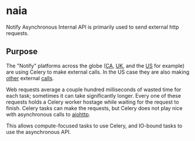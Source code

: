 # naia
Notify Asynchronous Internal API is primarily used to send external http requests. 

## Purpose
The "Notify" platforms across the globe ([CA](https://github.com/cds-snc/notification-api/blob/main/app/celery/service_callback_tasks.py), [UK](https://github.com/alphagov/notifications-api/blob/main/app/celery/service_callback_tasks.py), and the [US](https://github.com/department-of-veterans-affairs/notification-api/blob/master/app/celery/service_callback_tasks.py) for example) are using Celery to make external calls. In the US case they are also making [other](https://github.com/department-of-veterans-affairs/notification-api/blob/master/app/celery/lookup_va_profile_id_task.py) external [calls](https://github.com/department-of-veterans-affairs/notification-api/blob/master/app/celery/contact_information_tasks.py).

Web requests average a couple hundred milliseconds of wasted time for each task; sometimes it can take significantly longer. Every one of these requests holds a Celery worker hostage while waiting for the request to finish. Celery tasks can make the requests, but Celery does not play nice with asynchronous calls to [aiohttp](https://github.com/aio-libs/aiohttp).

This allows compute-focused tasks to use Celery, and IO-bound tasks to use the asynchronous API. 
